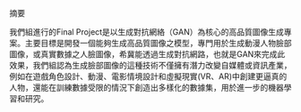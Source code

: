 摘要

我們組進行的Final Project是以生成對抗網絡（GAN）為核心的高品質圖像生成專案。主要目標是開發一個能夠生成高品質圖像之模型，專門用於生成動漫人物臉部圖像，或真實數據之人臉圖像，希冀能透過生成對抗網路，也就是GAN來完成此效果，我們組認為生成臉部圖像的這種技術不僅擁有潛力改變自媒體或資訊產業，例如在遊戲角色設計、動漫、電影情境設計和虛擬現實(VR、AR)中創建更逼真的人物，還能在訓練數據受限的情況下創造出多樣化的數據集，用於進一步的機器學習和研究。
